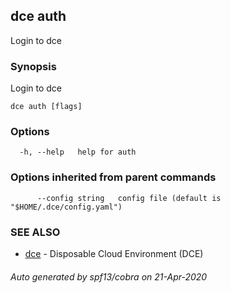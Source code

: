 ## dce auth

Login to dce

### Synopsis

Login to dce

```
dce auth [flags]
```

### Options

```
  -h, --help   help for auth
```

### Options inherited from parent commands

```
      --config string   config file (default is "$HOME/.dce/config.yaml")
```

### SEE ALSO

* [dce](dce.md)	 - Disposable Cloud Environment (DCE)

###### Auto generated by spf13/cobra on 21-Apr-2020
